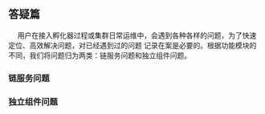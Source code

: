 ## 答疑篇

&ensp;&ensp; 用户在接入孵化器过程或集群日常运维中，会遇到各种各样的问题，为了快速定位、高效解决问题，对已经遇到过的问题
记录在案是必要的。根据功能模块的不同，我们将问题归为两类：链服务问题和独立组件问题。

### 链服务问题



### 独立组件问题


